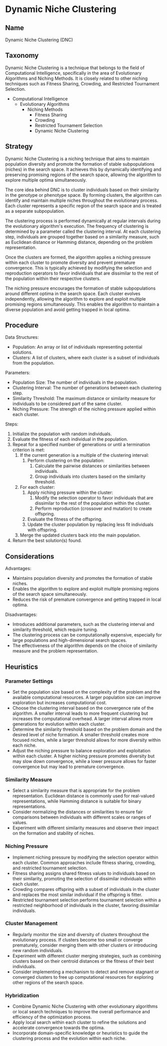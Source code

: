 # Dynamic Niche Clustering

## Name

Dynamic Niche Clustering (DNC)

## Taxonomy

Dynamic Niche Clustering is a technique that belongs to the field of Computational Intelligence, specifically in the area of Evolutionary Algorithms and Niching Methods. It is closely related to other niching techniques such as Fitness Sharing, Crowding, and Restricted Tournament Selection.

- Computational Intelligence
  - Evolutionary Algorithms
    - Niching Methods
      - Fitness Sharing
      - Crowding
      - Restricted Tournament Selection
      - Dynamic Niche Clustering

## Strategy

Dynamic Niche Clustering is a niching technique that aims to maintain population diversity and promote the formation of stable subpopulations (niches) in the search space. It achieves this by dynamically identifying and preserving promising regions of the search space, allowing the algorithm to explore multiple optima simultaneously.

The core idea behind DNC is to cluster individuals based on their similarity in the genotype or phenotype space. By forming clusters, the algorithm can identify and maintain multiple niches throughout the evolutionary process. Each cluster represents a specific region of the search space and is treated as a separate subpopulation.

The clustering process is performed dynamically at regular intervals during the evolutionary algorithm's execution. The frequency of clustering is determined by a parameter called the clustering interval. At each clustering step, individuals are grouped together based on a similarity measure, such as Euclidean distance or Hamming distance, depending on the problem representation.

Once the clusters are formed, the algorithm applies a niching pressure within each cluster to promote diversity and prevent premature convergence. This is typically achieved by modifying the selection and reproduction operators to favor individuals that are dissimilar to the rest of the population within their respective clusters.

The niching pressure encourages the formation of stable subpopulations around different optima in the search space. Each cluster evolves independently, allowing the algorithm to explore and exploit multiple promising regions simultaneously. This enables the algorithm to maintain a diverse population and avoid getting trapped in local optima.

## Procedure

Data Structures:
- Population: An array or list of individuals representing potential solutions.
- Clusters: A list of clusters, where each cluster is a subset of individuals from the population.

Parameters:
- Population Size: The number of individuals in the population.
- Clustering Interval: The number of generations between each clustering step.
- Similarity Threshold: The maximum distance or similarity measure for individuals to be considered part of the same cluster.
- Niching Pressure: The strength of the niching pressure applied within each cluster.

Steps:
1. Initialize the population with random individuals.
2. Evaluate the fitness of each individual in the population.
3. Repeat for a specified number of generations or until a termination criterion is met:
   1. If the current generation is a multiple of the clustering interval:
      1. Perform clustering on the population:
         1. Calculate the pairwise distances or similarities between individuals.
         2. Group individuals into clusters based on the similarity threshold.
   2. For each cluster:
      1. Apply niching pressure within the cluster:
         1. Modify the selection operator to favor individuals that are dissimilar to the rest of the population within the cluster.
         2. Perform reproduction (crossover and mutation) to create offspring.
      2. Evaluate the fitness of the offspring.
      3. Update the cluster population by replacing less fit individuals with offspring.
   3. Merge the updated clusters back into the main population.
4. Return the best solution(s) found.

## Considerations

Advantages:
- Maintains population diversity and promotes the formation of stable niches.
- Enables the algorithm to explore and exploit multiple promising regions of the search space simultaneously.
- Reduces the risk of premature convergence and getting trapped in local optima.

Disadvantages:
- Introduces additional parameters, such as the clustering interval and similarity threshold, which require tuning.
- The clustering process can be computationally expensive, especially for large populations and high-dimensional search spaces.
- The effectiveness of the algorithm depends on the choice of similarity measure and the problem representation.

## Heuristics

### Parameter Settings
- Set the population size based on the complexity of the problem and the available computational resources. A larger population size can improve exploration but increases computational cost.
- Choose the clustering interval based on the convergence rate of the algorithm. A smaller interval leads to more frequent clustering but increases the computational overhead. A larger interval allows more generations for evolution within each cluster.
- Determine the similarity threshold based on the problem domain and the desired level of niche formation. A smaller threshold creates more focused niches, while a larger threshold allows for more diversity within each niche.
- Adjust the niching pressure to balance exploration and exploitation within each cluster. A higher niching pressure promotes diversity but may slow down convergence, while a lower pressure allows for faster convergence but may lead to premature convergence.

### Similarity Measure
- Select a similarity measure that is appropriate for the problem representation. Euclidean distance is commonly used for real-valued representations, while Hamming distance is suitable for binary representations.
- Consider normalizing the distances or similarities to ensure fair comparisons between individuals with different scales or ranges of values.
- Experiment with different similarity measures and observe their impact on the formation and stability of niches.

### Niching Pressure
- Implement niching pressure by modifying the selection operator within each cluster. Common approaches include fitness sharing, crowding, and restricted tournament selection.
- Fitness sharing assigns shared fitness values to individuals based on their similarity, promoting the selection of dissimilar individuals within each cluster.
- Crowding compares offspring with a subset of individuals in the cluster and replaces the most similar individual if the offspring is fitter.
- Restricted tournament selection performs tournament selection within a restricted neighborhood of individuals in the cluster, favoring dissimilar individuals.

### Cluster Management
- Regularly monitor the size and diversity of clusters throughout the evolutionary process. If clusters become too small or converge prematurely, consider merging them with other clusters or introducing new random individuals.
- Experiment with different cluster merging strategies, such as combining clusters based on their centroid distances or the fitness of their best individuals.
- Consider implementing a mechanism to detect and remove stagnant or converged clusters to free up computational resources for exploring other regions of the search space.

### Hybridization
- Combine Dynamic Niche Clustering with other evolutionary algorithms or local search techniques to improve the overall performance and efficiency of the optimization process.
- Apply local search within each cluster to refine the solutions and accelerate convergence towards the optima.
- Incorporate domain-specific knowledge or heuristics to guide the clustering process and the evolution within each niche.

